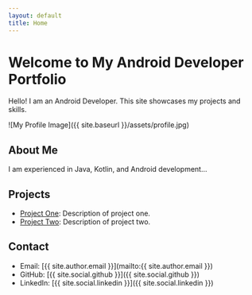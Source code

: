 ```yaml
---
layout: default
title: Home
---
```


# Welcome to My Android Developer Portfolio

Hello! I am an Android Developer. This site showcases my projects and skills.

![My Profile Image]({{ site.baseurl }}/assets/profile.jpg)

## About Me
I am experienced in Java, Kotlin, and Android development...

## Projects
- [Project One](https://github.com/yourusername/project-one): Description of project one.
- [Project Two](https://github.com/yourusername/project-two): Description of project two.

## Contact
- Email: [{{ site.author.email }}](mailto:{{ site.author.email }})
- GitHub: [{{ site.social.github }}]({{ site.social.github }})
- LinkedIn: [{{ site.social.linkedin }}]({{ site.social.linkedin }})
